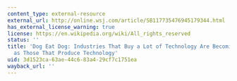 ```yaml
---
content_type: external-resource
external_url: http://online.wsj.com/article/SB117735476945179344.html
has_external_license_warning: true
license: https://en.wikipedia.org/wiki/All_rights_reserved
status: ''
title: 'Dog Eat Dog: Industries That Buy a Lot of Technology Are Becoming as Cutthroat
  as Those That Produce Technology'
uid: 3d1523ca-63ae-44c6-83a4-29cf7c1751ea
wayback_url: ''
---
```

